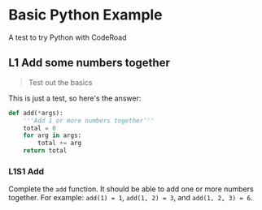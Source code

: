 # Basic Python Example

A test to try Python with CodeRoad

## L1 Add some numbers together

> Test out the basics



This is just a test, so here's the answer:

```py
def add(*args):
    '''Add 1 or more numbers together'''
    total = 0
    for arg in args:
        total += arg
    return total
```

### L1S1 Add

Complete the `add` function. It should be able to add one or more numbers together. 
For example: `add(1) = 1`, `add(1, 2) = 3`, and `add(1, 2, 3) = 6`.
